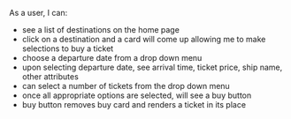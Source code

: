 As a user, I can:
   - see a list of destinations on the home page
   - click on a destination and a card will come up allowing me to make selections to buy a ticket
   - choose a departure date from a drop down menu
   - upon selecting departure date, see arrival time, ticket price, ship name, other attributes
   - can select a number of tickets from the drop down menu
   - once all appropriate options are selected, will see a buy button
   - buy button removes buy card and renders a ticket in its place